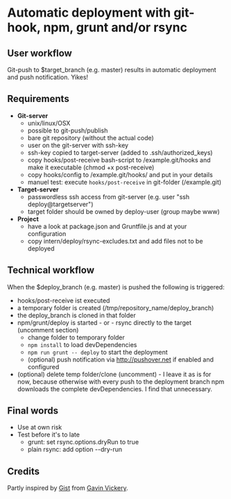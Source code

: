 # Automatic deployment with git-hook, npm, grunt and/or rsync

## User workflow

Git-push to $target_branch (e.g. master) results in automatic deployment and push notification. Yikes!

## Requirements

- **Git-server**
	- unix/linux/OSX
	- possible to git-push/publish
	- bare git repository (without the actual code)
	- user on the git-server with ssh-key
	- ssh-key copied to target-server (added to .ssh/authorized_keys)
	- copy hooks/post-receive bash-script to /example.git/hooks and make it executable (chmod +x post-receive)
	- copy hooks/config to /example.git/hooks/ and put in your details
  - manuel test: execute `hooks/post-receive` in git-folder (/example.git)
- **Target-server**
	- passwordless ssh access from git-server (e.g. user "ssh deploy@targetserver")
	- target folder should be owned by deploy-user (group maybe www)
- **Project**
	- have a look at package.json and Gruntfile.js and at your configuration
	- copy intern/deploy/rsync-excludes.txt and add files not to be deployed

## Technical workflow

When the $deploy_branch (e.g. master) is pushed the following is triggered:

- hooks/post-receive ist executed
- a temporary folder is created (/tmp/repository_name/deploy_branch)
- the deploy_branch is cloned in that folder
- npm/grunt/deploy is started - or - rsync directly to the target (uncomment section)
	- change folder to temporary folder
	- `npm install` to load devDependencies
	- `npm run grunt -- deploy` to start the deployment
	- (optional) push notification via http://pushover.net if enabled and configured
- (optional) delete temp folder/clone (uncomment) - I leave it as is for now, because otherwise with every push to the deployment branch npm downloads the complete devDependencies. I find that unnecessary.

## Final words

- Use at own risk
- Test before it's to late
	- grunt: set rsync.options.dryRun to true
	- plain rsync: add option --dry-run

## Credits

Partly inspired by [Gist](https://gist.github.com/geekforbrains/2727108) from [Gavin Vickery](https://github.com/geekforbrains).
